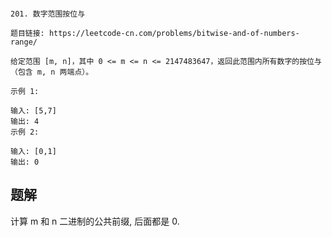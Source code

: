 ```

201. 数字范围按位与

题目链接: https://leetcode-cn.com/problems/bitwise-and-of-numbers-range/

给定范围 [m, n]，其中 0 <= m <= n <= 2147483647，返回此范围内所有数字的按位与（包含 m, n 两端点）。

示例 1: 

输入: [5,7]
输出: 4
示例 2:

输入: [0,1]
输出: 0

```

## 题解

计算 m 和 n 二进制的公共前缀, 后面都是 0.
